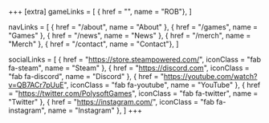 +++
[extra]
gameLinks = [
    { href = "", name = "ROB"},
]

navLinks = [
    { href = "/about", name = "About" },
    { href = "/games", name = "Games" },
    { href = "/news", name = "News" },
    { href = "/merch", name = "Merch" },
    { href = "/contact", name = "Contact"},
]

socialLinks = [
    { href = "https://store.steampowered.com/", iconClass = "fab fa-steam", name = "Steam" },
    { href = "https://discord.com", iconClass = "fab fa-discord", name = "Discord" },
    { href = "https://youtube.com/watch?v=QB7ACr7pUuE", iconClass = "fab fa-youtube", name = "YouTube" },
    { href = "https://twitter.com/PolysoftGames", iconClass = "fab fa-twitter", name = "Twitter" },
    { href = "https://instagram.com/", iconClass = "fab fa-instagram", name = "Instagram" },
]
+++
